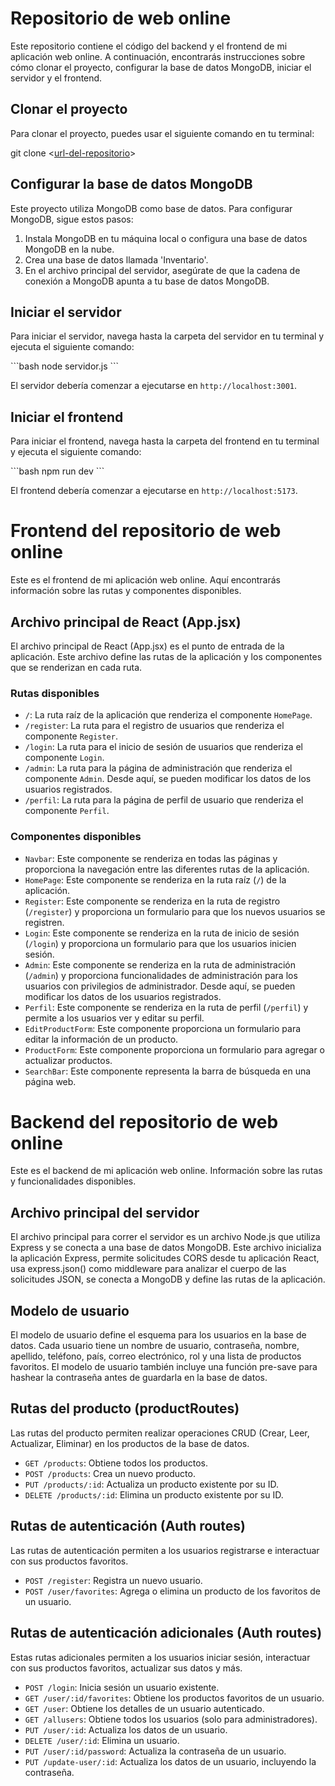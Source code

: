 # Repositorio de web online

Este repositorio contiene el código del backend y el frontend de mi aplicación web online. A continuación, encontrarás instrucciones sobre cómo clonar el proyecto, configurar la base de datos MongoDB, iniciar el servidor y el frontend.

## Clonar el proyecto

Para clonar el proyecto, puedes usar el siguiente comando en tu terminal:

git clone <[url-del-repositorio](https://github.com/JustKillu/WebInventario)>

## Configurar la base de datos MongoDB

Este proyecto utiliza MongoDB como base de datos. Para configurar MongoDB, sigue estos pasos:

1. Instala MongoDB en tu máquina local o configura una base de datos MongoDB en la nube.
2. Crea una base de datos llamada 'Inventario'.
3. En el archivo principal del servidor, asegúrate de que la cadena de conexión a MongoDB apunta a tu base de datos MongoDB.

## Iniciar el servidor

Para iniciar el servidor, navega hasta la carpeta del servidor en tu terminal y ejecuta el siguiente comando:

\`\`\`bash
node servidor.js
\`\`\`

El servidor debería comenzar a ejecutarse en `http://localhost:3001`.

## Iniciar el frontend

Para iniciar el frontend, navega hasta la carpeta del frontend en tu terminal y ejecuta el siguiente comando:

\`\`\`bash
npm run dev
\`\`\`

El frontend debería comenzar a ejecutarse en `http://localhost:5173`.

# Frontend del repositorio de web online

Este es el frontend de mi aplicación web online. Aquí encontrarás información sobre las rutas y componentes disponibles.

## Archivo principal de React (App.jsx)

El archivo principal de React (App.jsx) es el punto de entrada de la aplicación. Este archivo define las rutas de la aplicación y los componentes que se renderizan en cada ruta.

### Rutas disponibles

- `/`: La ruta raíz de la aplicación que renderiza el componente `HomePage`.
- `/register`: La ruta para el registro de usuarios que renderiza el componente `Register`.
- `/login`: La ruta para el inicio de sesión de usuarios que renderiza el componente `Login`.
- `/admin`: La ruta para la página de administración que renderiza el componente `Admin`. Desde aquí, se pueden modificar los datos de los usuarios registrados.
- `/perfil`: La ruta para la página de perfil de usuario que renderiza el componente `Perfil`.

### Componentes disponibles

- `Navbar`: Este componente se renderiza en todas las páginas y proporciona la navegación entre las diferentes rutas de la aplicación.
- `HomePage`: Este componente se renderiza en la ruta raíz (`/`) de la aplicación.
- `Register`: Este componente se renderiza en la ruta de registro (`/register`) y proporciona un formulario para que los nuevos usuarios se registren.
- `Login`: Este componente se renderiza en la ruta de inicio de sesión (`/login`) y proporciona un formulario para que los usuarios inicien sesión.
- `Admin`: Este componente se renderiza en la ruta de administración (`/admin`) y proporciona funcionalidades de administración para los usuarios con privilegios de administrador. Desde aquí, se pueden modificar los datos de los usuarios registrados.
- `Perfil`: Este componente se renderiza en la ruta de perfil (`/perfil`) y permite a los usuarios ver y editar su perfil.
- `EditProductForm`: Este componente proporciona un formulario para editar la información de un producto.
- `ProductForm`: Este componente proporciona un formulario para agregar o actualizar productos.
- `SearchBar`: Este componente representa la barra de búsqueda en una página web.

# Backend del repositorio de web online

Este es el backend de mi aplicación web online. Información sobre las rutas y funcionalidades disponibles.

## Archivo principal del servidor

El archivo principal para correr el servidor es un archivo Node.js que utiliza Express y se conecta a una base de datos MongoDB. Este archivo inicializa la aplicación Express, permite solicitudes CORS desde tu aplicación React, usa express.json() como middleware para analizar el cuerpo de las solicitudes JSON, se conecta a MongoDB y define las rutas de la aplicación.

## Modelo de usuario

El modelo de usuario define el esquema para los usuarios en la base de datos. Cada usuario tiene un nombre de usuario, contraseña, nombre, apellido, teléfono, país, correo electrónico, rol y una lista de productos favoritos. El modelo de usuario también incluye una función pre-save para hashear la contraseña antes de guardarla en la base de datos.

## Rutas del producto (productRoutes)

Las rutas del producto permiten realizar operaciones CRUD (Crear, Leer, Actualizar, Eliminar) en los productos de la base de datos.

- `GET /products`: Obtiene todos los productos.
- `POST /products`: Crea un nuevo producto.
- `PUT /products/:id`: Actualiza un producto existente por su ID.
- `DELETE /products/:id`: Elimina un producto existente por su ID.

## Rutas de autenticación (Auth routes)

Las rutas de autenticación permiten a los usuarios registrarse e interactuar con sus productos favoritos.

- `POST /register`: Registra un nuevo usuario.
- `POST /user/favorites`: Agrega o elimina un producto de los favoritos de un usuario.

## Rutas de autenticación adicionales (Auth routes)

Estas rutas adicionales permiten a los usuarios iniciar sesión, interactuar con sus productos favoritos, actualizar sus datos y más.

- `POST /login`: Inicia sesión un usuario existente.
- `GET /user/:id/favorites`: Obtiene los productos favoritos de un usuario.
- `GET /user`: Obtiene los detalles de un usuario autenticado.
- `GET /allusers`: Obtiene todos los usuarios (solo para administradores).
- `PUT /user/:id`: Actualiza los datos de un usuario.
- `DELETE /user/:id`: Elimina un usuario.
- `PUT /user/:id/password`: Actualiza la contraseña de un usuario.
- `PUT /update-user/:id`: Actualiza los datos de un usuario, incluyendo la contraseña.

